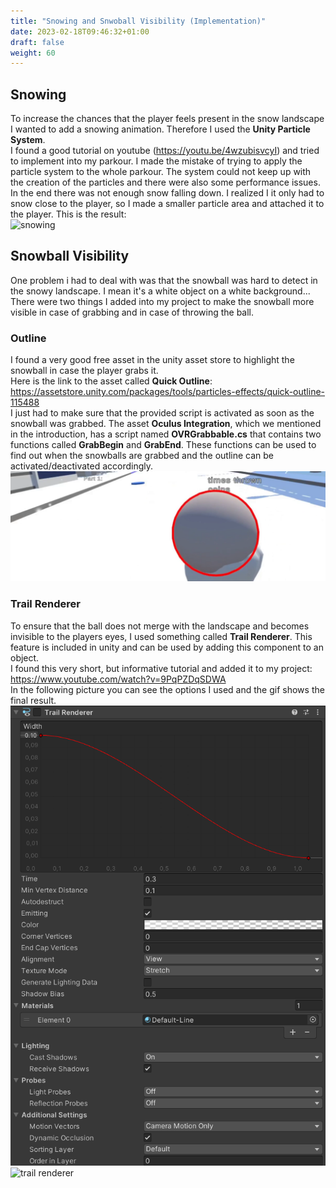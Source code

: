 ```yaml
---
title: "Snowing and Snwoball Visibility (Implementation)"
date: 2023-02-18T09:46:32+01:00
draft: false
weight: 60
---
```


## Snowing

To increase the chances that the player feels present in the snow landscape I wanted to add a snowing animation.
Therefore I used the **Unity Particle System**. <br>
I found a good tutorial on youtube (https://youtu.be/4wzubisvcyI) and tried to implement into my parkour.
I made the mistake of trying to apply the particle system to the whole parkour. 
The system could not keep up with the creation of the particles and there were also some performance issues.
In the end there was not enough snow falling down. 
I realized I it only had to snow close to the player, so I made a smaller particle area and attached it to the player.
This is the result: <br>
![snowing](https://raw.githubusercontent.com/Lithanel/Lithanel_page/master/images/snowing/snowing.gif)<br>

## Snowball Visibility

One problem i had to deal with was that the snowball was hard to detect in the snowy landscape.
I mean it's a white object on a white background...
There were two things I added into my project to make the snowball more visible in case of grabbing and in case of throwing the ball.

### Outline

I found a very good free asset in the unity asset store to highlight the snowball in case the player grabs it.<br>
Here is the link to the asset called **Quick Outline**: https://assetstore.unity.com/packages/tools/particles-effects/quick-outline-115488<br>
I just had to make sure that the provided script is activated as soon as the snowball was grabbed.
The asset **Oculus Integration**, which we mentioned in the introduction, has a script named **OVRGrabbable.cs** 
that contains two functions called **GrabBegin** and **GrabEnd**. 
These functions can be used to find out when the snowballs are grabbed and the outline can be activated/deactivated accordingly.
![outline](https://raw.githubusercontent.com/Lithanel/Lithanel_page/master/images/snowing/outline.png)<br>

### Trail Renderer

To ensure that the ball does not merge with the landscape and becomes invisible to the players eyes, I used something called **Trail Renderer**.
This feature is included in unity and can be used by adding this component to an object. <br>
I found this very short, but informative tutorial and added it to my project: https://www.youtube.com/watch?v=9PqPZDqSDWA <br>
In the following picture you can see the options I used and the gif shows the final result. <br>
![trail renderer options](https://raw.githubusercontent.com/Lithanel/Lithanel_page/master/images/snowing/trail_renderer_options.png)<br>
![trail renderer](https://raw.githubusercontent.com/Lithanel/Lithanel_page/master/images/snowing/trail_renderer.gif)<br>

